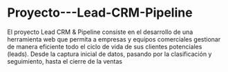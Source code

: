 # Proyecto---Lead-CRM-Pipeline
El proyecto Lead CRM &amp; Pipeline consiste en el desarrollo de una herramienta web que permita a empresas y equipos comerciales gestionar de manera eficiente todo el ciclo de vida de sus clientes potenciales (leads). Desde la captura inicial de datos, pasando por la clasificación y seguimiento, hasta el cierre de la ventas

